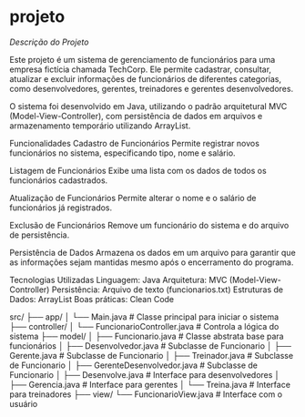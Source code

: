 # projeto

*Descrição do Projeto*

Este projeto é um sistema de gerenciamento de funcionários para uma empresa fictícia chamada TechCorp. Ele permite cadastrar, consultar, atualizar e excluir informações de funcionários de diferentes categorias, como desenvolvedores, gerentes, treinadores e gerentes desenvolvedores.

O sistema foi desenvolvido em Java, utilizando o padrão arquitetural MVC (Model-View-Controller), com persistência de dados em arquivos e armazenamento temporário utilizando ArrayList.

Funcionalidades
Cadastro de Funcionários
Permite registrar novos funcionários no sistema, especificando tipo, nome e salário.

Listagem de Funcionários
Exibe uma lista com os dados de todos os funcionários cadastrados.

Atualização de Funcionários
Permite alterar o nome e o salário de funcionários já registrados.

Exclusão de Funcionários
Remove um funcionário do sistema e do arquivo de persistência.

Persistência de Dados
Armazena os dados em um arquivo para garantir que as informações sejam mantidas mesmo após o encerramento do programa.

Tecnologias Utilizadas
Linguagem: Java
Arquitetura: MVC (Model-View-Controller)
Persistência: Arquivo de texto (funcionarios.txt)
Estruturas de Dados: ArrayList
Boas práticas: Clean Code

src/
├── app/
│   └── Main.java                  # Classe principal para iniciar o sistema
├── controller/
│   └── FuncionarioController.java # Controla a lógica do sistema
├── model/
│   ├── Funcionario.java           # Classe abstrata base para funcionários
│   ├── Desenvolvedor.java         # Subclasse de Funcionario
│   ├── Gerente.java               # Subclasse de Funcionario
│   ├── Treinador.java             # Subclasse de Funcionario
│   ├── GerenteDesenvolvedor.java  # Subclasse de Funcionario
│   ├── Desenvolve.java            # Interface para desenvolvedores
│   ├── Gerencia.java              # Interface para gerentes
│   └── Treina.java                # Interface para treinadores
├── view/
    └── FuncionarioView.java       # Interface com o usuário
